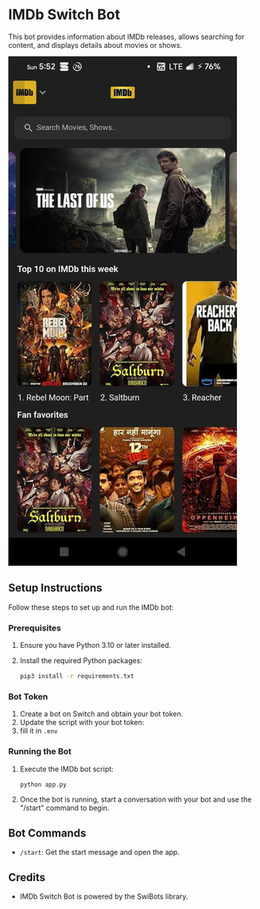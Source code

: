 
# IMDb Switch Bot

This bot provides information about IMDb releases, allows searching for content, and displays details about movies or shows.

![](./image.jpg)

## Setup Instructions

Follow these steps to set up and run the IMDb bot:

### Prerequisites

1. Ensure you have Python 3.10 or later installed.

2. Install the required Python packages:

   ```bash
   pip3 install -r requirements.txt
   ```


### Bot Token

1. Create a bot on Switch and obtain your bot token.
2. Update the script with your bot token:
3. fill it in `.env`

### Running the Bot

1. Execute the IMDb bot script:

   ```bash
   python app.py
   ```

2. Once the bot is running, start a conversation with your bot and use the "/start" command to begin.

## Bot Commands

- `/start`: Get the start message and open the app.


## Credits

- IMDb Switch Bot is powered by the SwiBots library.

```